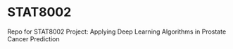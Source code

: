 # STAT8002
Repo for STAT8002 Project: Applying Deep Learning Algorithms in Prostate Cancer Prediction
